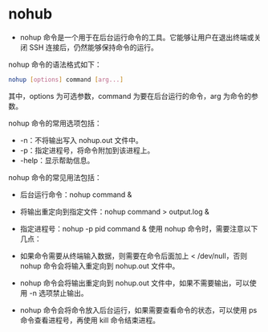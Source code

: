 # nohub

- nohup 命令是一个用于在后台运行命令的工具。它能够让用户在退出终端或关闭 SSH 连接后，仍然能够保持命令的运行。

nohup 命令的语法格式如下：

```bash
nohup [options] command [arg...]
```

其中，options 为可选参数，command 为要在后台运行的命令，arg 为命令的参数。

nohup 命令的常用选项包括：

- -n：不将输出写入 nohup.out 文件中。
- -p：指定进程号，将命令附加到该进程上。
- -help：显示帮助信息。

nohup 命令的常见用法包括：

- 后台运行命令：nohup command &
- 将输出重定向到指定文件：nohup command > output.log &
- 指定进程号：nohup -p pid command &
  使用 nohup 命令时，需要注意以下几点：

- 如果命令需要从终端输入数据，则需要在命令后面加上 < /dev/null，否则 nohup 命令会将输入重定向到 nohup.out 文件中。
- nohup 命令会将输出重定向到 nohup.out 文件中，如果不需要输出，可以使用 -n 选项禁止输出。
- nohup 命令会将命令放入后台运行，如果需要查看命令的状态，可以使用 ps 命令查看进程号，再使用 kill 命令结束进程。
